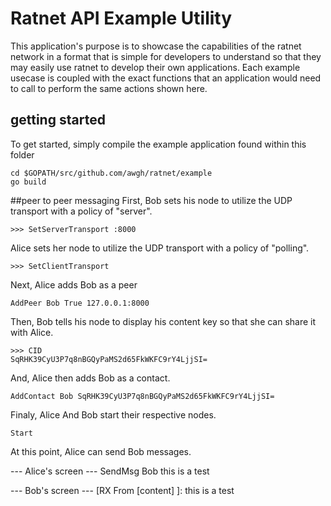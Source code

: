 # Ratnet API Example Utility
This application's purpose is to showcase the capabilities of the ratnet network in a format that is simple for developers to understand so that they may easily use ratnet to develop their own applications. Each example usecase is coupled with the exact functions that an application would need to call to perform the same actions shown here.
## getting started
To get started, simply compile the example application found within this folder
```
cd $GOPATH/src/github.com/awgh/ratnet/example
go build
```

##peer to peer messaging
First, Bob sets his node to utilize the UDP transport with a policy of "server".

```
>>> SetServerTransport :8000
```

Alice sets her node to utilize the UDP transport with a policy of "polling".

```
>>> SetClientTransport
```

Next, Alice adds Bob as a peer

```
AddPeer Bob True 127.0.0.1:8000
```

Then, Bob tells his node to display his content key so that she can share it with Alice.

```
>>> CID
SqRHK39CyU3P7q8nBGQyPaMS2d65FkWKFC9rY4LjjSI=
```

And, Alice then adds Bob as a contact.

```
AddContact Bob SqRHK39CyU3P7q8nBGQyPaMS2d65FkWKFC9rY4LjjSI=
```

Finaly, Alice And Bob start their respective nodes.
```
Start
```

At this point, Alice can send Bob messages.

--- Alice's screen ---
SendMsg Bob this is a test

--- Bob's screen ---
[RX From [content] ]: this is a test
```
